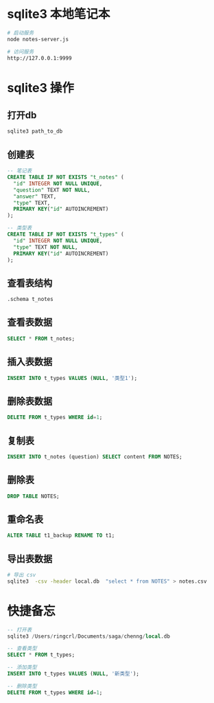# sqlite3 本地笔记本

```sh
# 启动服务
node notes-server.js

# 访问服务
http://127.0.0.1:9999
```

# sqlite3 操作

## 打开db

```sh
sqlite3 path_to_db
```

## 创建表

```sql
-- 笔记表
CREATE TABLE IF NOT EXISTS "t_notes" (
  "id" INTEGER NOT NULL UNIQUE,
  "question" TEXT NOT NULL,
  "answer" TEXT,
  "type" TEXT,
  PRIMARY KEY("id" AUTOINCREMENT)
);

-- 类型表
CREATE TABLE IF NOT EXISTS "t_types" (
  "id" INTEGER NOT NULL UNIQUE,
  "type" TEXT NOT NULL,
  PRIMARY KEY("id" AUTOINCREMENT)
);
```

## 查看表结构

```sh
.schema t_notes
```

## 查看表数据

```sql
SELECT * FROM t_notes;
```

## 插入表数据

```sql
INSERT INTO t_types VALUES (NULL, '类型1');
```

## 删除表数据

```sql
DELETE FROM t_types WHERE id=1;
```

## 复制表

```sql
INSERT INTO t_notes (question) SELECT content FROM NOTES;
```

## 删除表

```sql
DROP TABLE NOTES;
```

## 重命名表

```sql
ALTER TABLE t1_backup RENAME TO t1;
```

## 导出表数据

```sh
# 导出 csv
sqlite3  -csv -header local.db  "select * from NOTES" > notes.csv
```

# 快捷备忘

```sql
-- 打开表
sqlite3 /Users/ringcrl/Documents/saga/chenng/local.db

-- 查看类型
SELECT * FROM t_types;

-- 添加类型
INSERT INTO t_types VALUES (NULL, '新类型');

-- 删除类型
DELETE FROM t_types WHERE id=1;
```
